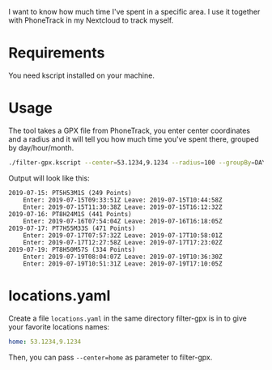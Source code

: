 I want to know how much time I've spent in a specific area.
I use it together with PhoneTrack in my Nextcloud to track myself.

# Requirements

You need kscript installed on your machine.

# Usage

The tool takes a GPX file from PhoneTrack, you enter center coordinates and a radius
and it will tell you how much time you've spent there, grouped by day/hour/month.

```bash
./filter-gpx.kscript --center=53.1234,9.1234 --radius=100 --groupBy=DAY --verbose --hideZeros gpx.xml
```

Output will look like this:

```
2019-07-15: PT5H53M1S (249 Points)
	Enter: 2019-07-15T09:33:51Z Leave: 2019-07-15T10:44:58Z
	Enter: 2019-07-15T11:30:38Z Leave: 2019-07-15T16:12:32Z
2019-07-16: PT8H24M1S (441 Points)
	Enter: 2019-07-16T07:54:04Z Leave: 2019-07-16T16:18:05Z
2019-07-17: PT7H55M33S (471 Points)
	Enter: 2019-07-17T07:57:32Z Leave: 2019-07-17T10:58:01Z
	Enter: 2019-07-17T12:27:58Z Leave: 2019-07-17T17:23:02Z
2019-07-19: PT8H50M57S (334 Points)
	Enter: 2019-07-19T08:04:07Z Leave: 2019-07-19T10:36:30Z
	Enter: 2019-07-19T10:51:31Z Leave: 2019-07-19T17:10:05Z
```

# locations.yaml

Create a file `locations.yaml` in the same directory filter-gpx is in to give your favorite locations names:

```yaml
home: 53.1234,9.1234
```

Then, you can pass `--center=home` as parameter to filter-gpx.
